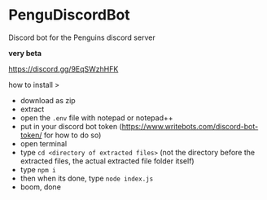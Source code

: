 # PenguDiscordBot

Discord bot for the Penguins discord server

**very beta**

https://discord.gg/9EqSWzhHFK

how to install >

- download as zip
- extract
- open the `.env` file with notepad or notepad++
- put in your discord bot token (https://www.writebots.com/discord-bot-token/ for how to do so)
- open terminal
- type `cd <directory of extracted files>` (not the directory before the extracted files, the actual extracted file folder itself)
- type `npm i`
- then when its done, type `node index.js`
- boom, done
